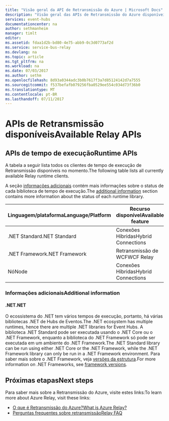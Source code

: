 ```yaml
---
title: "Visão geral da API de Retransmissão do Azure | Microsoft Docs"
description: "Visão geral das APIs de Retransmissão do Azure disponíveis"
services: event-hubs
documentationcenter: na
author: sethmanheim
manager: timlt
editor: 
ms.assetid: fdaa1d2b-bd80-4e75-abb9-0c3d0773af2d
ms.service: service-bus-relay
ms.devlang: na
ms.topic: article
ms.tgt_pltfrm: na
ms.workload: na
ms.date: 07/03/2017
ms.author: sethm
ms.openlocfilehash: 8d93a0344adc3b0b7617f3a7d85124142d7a7555
ms.sourcegitcommit: f537befafb079256fba0529ee554c034d73f36b0
ms.translationtype: MT
ms.contentlocale: pt-BR
ms.lasthandoff: 07/11/2017
---
```

# <a name="available-relay-apis"></a><span data-ttu-id="ae704-103">APIs de Retransmissão disponíveis</span><span class="sxs-lookup"><span data-stu-id="ae704-103">Available Relay APIs</span></span>

## <a name="runtime-apis"></a><span data-ttu-id="ae704-104">APIs de tempo de execução</span><span class="sxs-lookup"><span data-stu-id="ae704-104">Runtime APIs</span></span>

<span data-ttu-id="ae704-105">A tabela a seguir lista todos os clientes de tempo de execução de Retransmissão disponíveis no momento.</span><span class="sxs-lookup"><span data-stu-id="ae704-105">The following table lists all currently available Relay runtime clients.</span></span>

<span data-ttu-id="ae704-106">A seção [informações adicionais](#additional-information) contém mais informações sobre o status de cada biblioteca de tempo de execução.</span><span class="sxs-lookup"><span data-stu-id="ae704-106">The [additional information](#additional-information) section contains more information about the status of each runtime library.</span></span>

| <span data-ttu-id="ae704-107">Linguagem/plataforma</span><span class="sxs-lookup"><span data-stu-id="ae704-107">Language/Platform</span></span> | <span data-ttu-id="ae704-108">Recurso disponível</span><span class="sxs-lookup"><span data-stu-id="ae704-108">Available feature</span></span> | <span data-ttu-id="ae704-109">Pacote de cliente</span><span class="sxs-lookup"><span data-stu-id="ae704-109">Client package</span></span> | <span data-ttu-id="ae704-110">Repositório</span><span class="sxs-lookup"><span data-stu-id="ae704-110">Repository</span></span> |
| --- | --- | --- | --- |
| <span data-ttu-id="ae704-111">.NET Standard</span><span class="sxs-lookup"><span data-stu-id="ae704-111">.NET Standard</span></span> | <span data-ttu-id="ae704-112">Conexões Híbridas</span><span class="sxs-lookup"><span data-stu-id="ae704-112">Hybrid Connections</span></span> | [<span data-ttu-id="ae704-113">Microsoft.Azure.Relay</span><span class="sxs-lookup"><span data-stu-id="ae704-113">Microsoft.Azure.Relay</span></span>](https://www.nuget.org/packages/Microsoft.Azure.Relay/) | [<span data-ttu-id="ae704-114">GitHub</span><span class="sxs-lookup"><span data-stu-id="ae704-114">GitHub</span></span>](https://github.com/azure/azure-relay-dotnet) |
| <span data-ttu-id="ae704-115">.NET Framework</span><span class="sxs-lookup"><span data-stu-id="ae704-115">.NET Framework</span></span> | <span data-ttu-id="ae704-116">Retransmissão de WCF</span><span class="sxs-lookup"><span data-stu-id="ae704-116">WCF Relay</span></span> | [<span data-ttu-id="ae704-117">WindowsAzure.ServiceBus</span><span class="sxs-lookup"><span data-stu-id="ae704-117">WindowsAzure.ServiceBus</span></span>](https://www.nuget.org/packages/WindowsAzure.ServiceBus/) | <span data-ttu-id="ae704-118">N/D</span><span class="sxs-lookup"><span data-stu-id="ae704-118">N/A</span></span> |
| <span data-ttu-id="ae704-119">Nó</span><span class="sxs-lookup"><span data-stu-id="ae704-119">Node</span></span> | <span data-ttu-id="ae704-120">Conexões Híbridas</span><span class="sxs-lookup"><span data-stu-id="ae704-120">Hybrid Connections</span></span> | [`hyco-ws`](https://www.npmjs.com/package/hyco-ws)<br/>[`hyco-websocket`](https://www.npmjs.com/package/hyco-websocket) | [<span data-ttu-id="ae704-121">GitHub</span><span class="sxs-lookup"><span data-stu-id="ae704-121">GitHub</span></span>](https://github.com/Azure/azure-relay-node) |

### <a name="additional-information"></a><span data-ttu-id="ae704-122">Informações adicionais</span><span class="sxs-lookup"><span data-stu-id="ae704-122">Additional information</span></span>

#### <a name="net"></a><span data-ttu-id="ae704-123">.NET</span><span class="sxs-lookup"><span data-stu-id="ae704-123">.NET</span></span>
<span data-ttu-id="ae704-124">O ecossistema do .NET tem vários tempos de execução, portanto, há várias bibliotecas .NET de Hubs de Eventos.</span><span class="sxs-lookup"><span data-stu-id="ae704-124">The .NET ecosystem has multiple runtimes, hence there are multiple .NET libraries for Event Hubs.</span></span> <span data-ttu-id="ae704-125">A biblioteca .NET Standard pode ser executada usando o .NET Core ou o .NET Framework, enquanto a biblioteca do .NET Framework só pode ser executada em um ambiente do .NET Framework.</span><span class="sxs-lookup"><span data-stu-id="ae704-125">The .NET Standard library can be run using either .NET Core or the .NET Framework, while the .NET Framework library can only be run in a .NET Framework environment.</span></span> <span data-ttu-id="ae704-126">Para saber mais sobre o .NET Framework, veja [versões da estrutura](/dotnet/articles/standard/frameworks#framework-versions).</span><span class="sxs-lookup"><span data-stu-id="ae704-126">For more information on .NET Frameworks, see [framework versions](/dotnet/articles/standard/frameworks#framework-versions).</span></span>

## <a name="next-steps"></a><span data-ttu-id="ae704-127">Próximas etapas</span><span class="sxs-lookup"><span data-stu-id="ae704-127">Next steps</span></span>
<span data-ttu-id="ae704-128">Para saber mais sobre a Retransmissão do Azure, visite estes links:</span><span class="sxs-lookup"><span data-stu-id="ae704-128">To learn more about Azure Relay, visit these links:</span></span>
* [<span data-ttu-id="ae704-129">O que é Retransmissão do Azure?</span><span class="sxs-lookup"><span data-stu-id="ae704-129">What is Azure Relay?</span></span>](relay-what-is-it.md)
* [<span data-ttu-id="ae704-130">Perguntas frequentes sobre retransmissão</span><span class="sxs-lookup"><span data-stu-id="ae704-130">Relay FAQ</span></span>](relay-faq.md)
